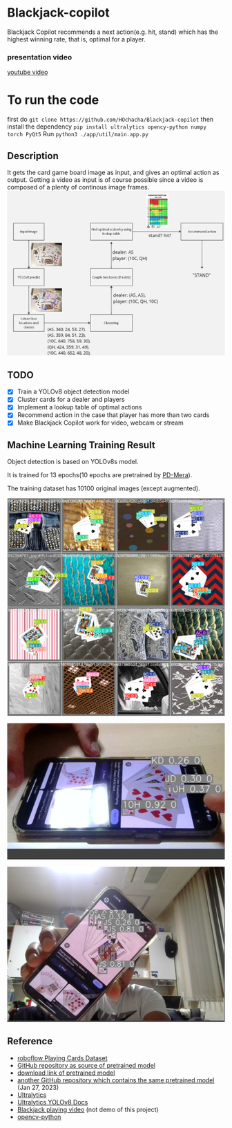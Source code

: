 # Blackjack-copilot
Blackjack Copilot recommends a next action(e.g. hit, stand) which has the highest winning rate, that is, optimal for a player.

### presentation video
[youtube video](https://www.youtube.com/watch?v=Vrf_SvaXD0A)

# To run the code
first do 
`git clone https://github.com/HOchacha/Blackjack-copilot`
then install the dependency
`pip install ultralytics opency-python numpy torch PyQt5`
Run
`python3 ./app/util/main.app.py`

## Description
It gets the card game board image as input, and gives an optimal action as output. Getting a video as input is of course possible since a video is composed of a plenty of continous image frames.
![image](images/0.jpg)

## TODO
- [x] Train a YOLOv8 object detection model
- [x] Cluster cards for a dealer and players
- [x] Implement a lookup table of optimal actions
- [x] Recommend action in the case that player has more than two cards
- [x] Make Blackjack Copilot work for video, webcam or stream

## Machine Learning Training Result
Object detection is based on YOLOv8s model.

It is trained for 13 epochs(10 epochs are pretrained by [PD-Mera](https://github.com/PD-Mera/Playing-Cards-Detection?tab=readme-ov-file#experiment-results)).

The training dataset has 10100 original images (except augmented).

![image](/ML/yolo/train_workspace/runs/detect/train/val_batch2_pred.jpg)

![image](/app/util/Lookup_Algorithm_Output/testing.jpg)

![image](/app/util/Lookup_Algorithm_Output/testing2.jpg)

## Reference
- [roboflow Playing Cards Dataset](https://universe.roboflow.com/augmented-startups/playing-cards-ow27d)
- [GitHub repository as source of pretrained model](https://github.com/PD-Mera/Playing-Cards-Detection)
- [download link of pretrained model](https://drive.google.com/file/d/1AqZnW6dI6flFZvGxAn6A9apDNSviXZ5f/view?usp=share_link)
- [another GitHub repository which contains the same pretrained model](https://github.com/noorkhokhar99/Playing-Cards-Detection-with-YoloV8) (Jan 27, 2023)
- [Ultralytics](https://github.com/ultralytics/ultralytics)
- [Ultralytics YOLOv8 Docs](https://docs.ultralytics.com)
- [Blackjack playing video](https://www.youtube.com/watch?v=fbb5nFIjMn0) (not demo of this project)
- [opencv-python](https://pypi.org/project/opencv-python)
